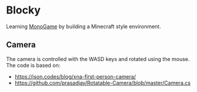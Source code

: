 # Blocky #

Learning [MonoGame](http://www.monogame.net/) by building a Minecraft style environment.

## Camera ##

The camera is controlled with the WASD keys and rotated using the mouse. The code is based on:

+ https://json.codes/blog/xna-first-person-camera/
+ https://github.com/prasadjay/Rotatable-Camera/blob/master/Camera.cs
